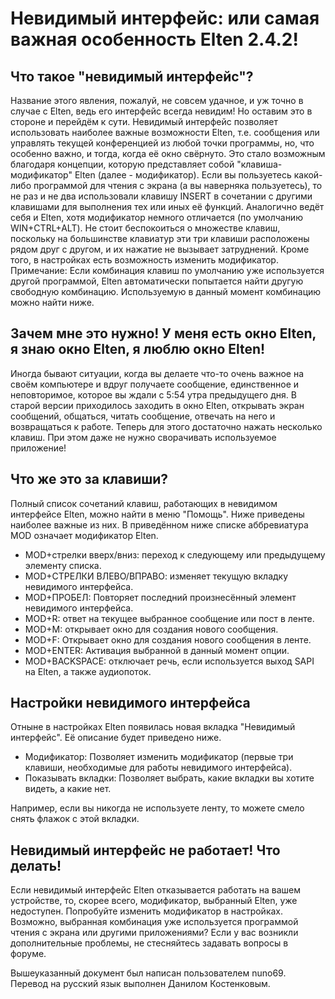 # Невидимый интерфейс: или самая важная особенность Elten 2.4.2!

## Что такое "невидимый интерфейс"?

Название этого явления, пожалуй, не совсем удачное, и уж точно в случае с Elten, ведь его интерфейс всегда невидим! Но оставим это в стороне и перейдём к сути. Невидимый интерфейс позволяет использовать наиболее важные возможности Elten, т.е. сообщения или управлять текущей конференцией из любой точки программы, но, что особенно важно, и тогда, когда её окно свёрнуто.
Это стало возможным благодаря концепции, которую представляет собой "клавиша-модификатор" Elten (далее - модификатор). Если вы пользуетесь какой-либо программой для чтения с экрана (а вы наверняка пользуетесь), то не раз и не два использовали клавишу INSERT в сочетании с другими клавишами для выполнения тех или иных её функций.
Аналогично ведёт себя и Elten, хотя  модификатор немного отличается (по умолчанию WIN+CTRL+ALT). Не стоит беспокоиться о множестве клавиш, поскольку на большинстве клавиатур эти три клавиши расположены рядом друг с другом, и их нажатие не вызывает затруднений. Кроме того, в настройках есть возможность изменить модификатор.
Примечание: Если комбинация клавиш по умолчанию уже используется другой программой, Elten автоматически попытается найти другую свободную комбинацию. Используемую в данный момент комбинацию можно найти ниже.

## Зачем мне это нужно! У меня есть окно Elten, я знаю окно Elten, я люблю окно Elten!

Иногда бывают ситуации, когда вы делаете что-то очень важное на своём компьютере и вдруг получаете сообщение, единственное и неповторимое, которое вы ждали с 5:54 утра предыдущего дня. В старой версии приходилось заходить в окно Elten, открывать экран сообщений, общаться, читать сообщение, отвечать на него и возвращаться к работе.
Теперь для этого достаточно нажать несколько клавиш. При этом даже не нужно сворачивать используемое приложение!


## Что же это за клавиши?

Полный список сочетаний клавиш, работающих в невидимом интерфейсе Elten, можно найти в меню "Помощь". Ниже приведены наиболее важные из них. В приведённом ниже списке аббревиатура MOD означает модификатор Elten.
- MOD+стрелки вверх/вниз: переход к следующему или предыдущему элементу списка.
- MOD+СТРЕЛКИ ВЛЕВО/ВПРАВО: изменяет текущую вкладку невидимого интерфейса.
- MOD+ПРОБЕЛ: Повторяет последний произнесённый элемент невидимого интерфейса.
- MOD+R: ответ на текущее выбранное сообщение или пост в ленте.
- MOD+M: открывает окно для создания нового сообщения.
- MOD+F: Открывает окно для создания нового сообщения в ленте.
- MOD+ENTER: Активация выбранной в данный момент опции.
- MOD+BACKSPACE: отключает речь, если используется выход SAPI на Elten, а также аудиопоток.


## Настройки невидимого интерфейса

Отныне в настройках Elten появилась новая вкладка "Невидимый интерфейс". Её описание будет приведено ниже.

- Модификатор: Позволяет изменить модификатор (первые три клавиши, необходимые для работы невидимого интерфейса).
- Показывать вкладки: Позволяет выбрать, какие вкладки вы хотите видеть, а какие нет.

Например, если вы никогда не используете ленту, то можете смело снять флажок с этой вкладки.

## Невидимый интерфейс не работает! Что делать!

Если невидимый интерфейс Elten отказывается работать на вашем устройстве, то, скорее всего, модификатор, выбранный Elten, уже недоступен. Попробуйте изменить модификатор в настройках. Возможно, выбранная комбинация уже используется программой чтения с экрана или другими приложениями?
Если у вас возникли дополнительные проблемы, не стесняйтесь задавать вопросы в форуме.


Вышеуказанный документ был написан пользователем nuno69.
Перевод на русский язык выполнен Данилом Костенковым.